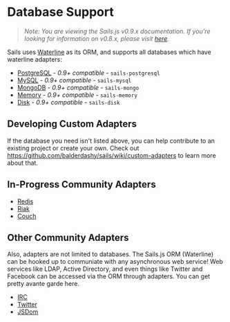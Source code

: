 # Database Support
> _Note: You are viewing the Sails.js v0.9.x documentation.  If you're looking for information on v0.8.x, please visit [here](http://08x.sailsjs.org)._

Sails uses [Waterline](https://github.com/balderdashy/waterline) as its ORM, and supports all databases which have waterline adapters:

- [PostgreSQL](https://github.com/particlebanana/sails-postgresql) - *0.9+ compatible* - `sails-postgresql`
- [MySQL](https://github.com/balderdashy/sails-mysql) - *0.9+ compatible* - `sails-mysql`
- [MongoDB](https://github.com/balderdashy/sails-mongo) - *0.9+ compatible* - `sails-mongo`
- [Memory](https://github.com/balderdashy/sails-memory) - *0.9+ compatible* - `sails-memory`
- [Disk](https://github.com/balderdashy/sails-disk) - *0.9+ compatible* - `sails-disk`

## Developing Custom Adapters

If the database you need isn't listed above, you can help contribute to an existing project or create your own.
Check out https://github.com/balderdashy/sails/wiki/custom-adapters to learn more about that.

## In-Progress Community Adapters

  - [Redis](https://github.com/vanetix/sails-redis)
  - [Riak](https://github.com/balderdashy/sails-riak)
  - [Couch](https://github.com/craveprogramminginc/sails-couchdb)


## Other Community Adapters
Also, adapters are not limited to databases.  The Sails.js ORM (Waterline) can be hooked up to communiate with any asynchronous web service! 
Web services like LDAP, Active Directory, and even things like Twitter and Facebook can be accessed via the ORM through adapters.
You can get pretty avante garde here.
  
  - [IRC](https://github.com/balderdashy/sails-irc)
  - [Twitter](https://github.com/balderdashy/sails-twitter)
  - [JSDom](https://github.com/mikermcneil/sails-jsdom)
